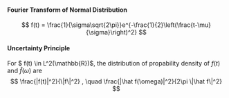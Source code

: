 
#### Fourier Transform of Normal Distribution

$$
    f(t)
    = \frac{1}{\sigma\sqrt{2\pi}}e^{-\frac{1}{2}\left(\frac{t-\mu}{\sigma}\right)^2}
$$

#### Uncertainty Principle

For $ f(t) \in L^2(\mathbb{R})$, the distribution of propability density of $f(t)$ and $\hat f(\omega)$ are
$$
\frac{|f(t)|^2}{\|f\|^2}
,
\quad
\frac{|\hat f(\omega)|^2}{2\pi \|\hat f\|^2}
$$


